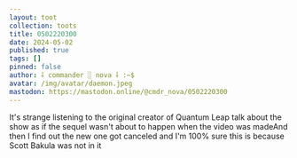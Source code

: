 ```yaml
---
layout: toot
collection: toots
title: 0502220300
date: 2024-05-02
published: true
tags: []
pinned: false
author: ⸸ commander ░ nova ⸸ :~$
avatar: /img/avatar/daemon.jpeg
mastodon: https://mastodon.online/@cmdr_nova/0502220300
---
```


It's strange listening to the original creator of Quantum Leap talk about the show as if the sequel wasn't about to happen when the video was madeAnd then I find out the new one got canceled and I'm 100% sure this is because Scott Bakula was not in it
